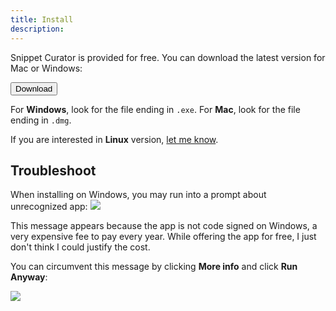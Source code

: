 ```yaml
---
title: Install
description: 
---
```


Snippet Curator is provided for free. You can download the latest version for Mac or Windows:

<a href="https://github.com/Snippet-Curator/snippet-curator-releases/releases/latest">
<button class="btn btn-primary">Download</button>
</a>

For **Windows**, look for the file ending in `.exe`.
For **Mac**, look for the file ending in `.dmg`.

If you are interested in **Linux** version, [let me know](/docs/08_roadmap).

## Troubleshoot

When installing on Windows, you may run into a prompt about unrecognized app: 
![](/images/windows.png)

This message appears because the app is not code signed on Windows, a very expensive fee to pay every year. While offering the app for free, I just don't think I could justify the cost.

You can circumvent this message by clicking **More info** and click **Run Anyway**:

![](/images/windows2.png)
